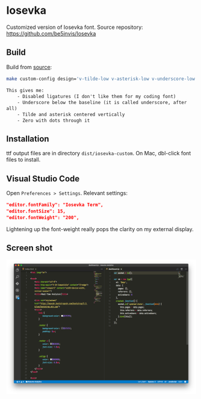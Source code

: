 # Iosevka

Customized version of Iosevka font. Source repository: https://github.com/be5invis/Iosevka

## Build

Build from [source](https://news.ycombinator.com/item?id=14010450):

```bash
make custom-config design='v-tilde-low v-asterisk-low v-underscore-low v-at-short v-zero-dotted term' && make custom
```

    This gives me:
        - Disabled ligatures (I don't like them for my coding font)
        - Underscore below the baseline (it is called underscore, after all)
        - Tilde and asterisk centered vertically
        - Zero with dots through it

## Installation

ttf output files are in directory `dist/iosevka-custom`. On Mac, dbl-click font files to install.

## Visual Studio Code

Open `Preferences > Settings`. Relevant settings:

```json
"editor.fontFamily": "Iosevka Term",
"editor.fontSize": 15,
"editor.fontWeight": "200",
```

Lightening up the font-weight really pops the clarity on my external display.

## Screen shot

![](./screenie.png)
